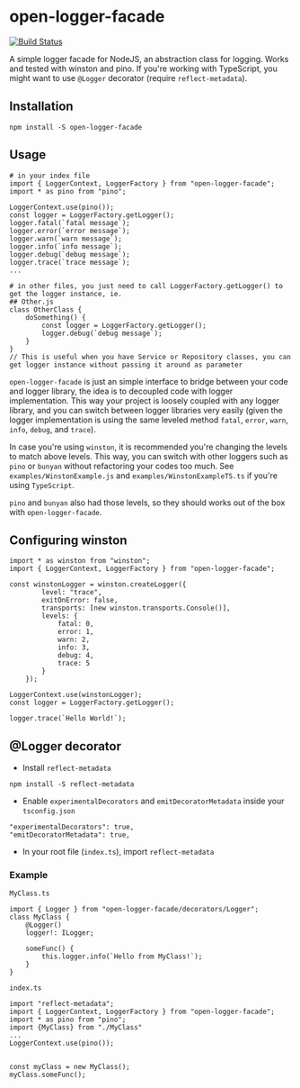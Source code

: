 # open-logger-facade

[![Build Status](https://travis-ci.com/hendratommy/open-logger-facade.svg?branch=master)](https://travis-ci.com/hendratommy/open-logger-facade)

A simple logger facade for NodeJS, an abstraction class for logging. Works and tested with winston and pino.
If you're working with TypeScript, you might want to use `@Logger` decorator (require `reflect-metadata`).

## Installation

```
npm install -S open-logger-facade
```

## Usage

```
# in your index file
import { LoggerContext, LoggerFactory } from "open-logger-facade";
import * as pino from "pino";

LoggerContext.use(pino());
const logger = LoggerFactory.getLogger();
logger.fatal(`fatal message`);
logger.error(`error message`);
logger.warn(`warn message`);
logger.info(`info message`);
logger.debug(`debug message`);
logger.trace(`trace message`);
...

# in other files, you just need to call LoggerFactory.getLogger() to get the logger instance, ie.
## Other.js
class OtherClass {
    doSomething() {
        const logger = LoggerFactory.getLogger();
        logger.debug(`debug message`);
    }
}
// This is useful when you have Service or Repository classes, you can get logger instance without passing it around as parameter
```

`open-logger-facade` is just an simple interface to bridge between your code and logger library, the idea is to decoupled code with logger implementation.
This way your project is loosely coupled with any logger library, and you can switch between logger libraries very easily (given the logger implementation is using the same leveled method `fatal`, `error`, `warn`, `info`, `debug`, and `trace`).

In case you're using `winston`, it is recommended you're changing the levels to match above levels. This way, you can switch with other loggers such as `pino` or `bunyan` without refactoring your codes too much. See `examples/WinstonExample.js` and `examples/WinstonExampleTS.ts` if you're using `TypeScript`.

`pino` and `bunyan` also had those levels, so they should works out of the box with `open-logger-facade`.

## Configuring winston

```
import * as winston from "winston";
import { LoggerContext, LoggerFactory } from "open-logger-facade";

const winstonLogger = winston.createLogger({
        level: "trace",
        exitOnError: false,
        transports: [new winston.transports.Console()],
        levels: {
            fatal: 0,
            error: 1,
            warn: 2,
            info: 3,
            debug: 4,
            trace: 5
        }
    });

LoggerContext.use(winstonLogger);
const logger = LoggerFactory.getLogger();

logger.trace(`Hello World!`);
```

## @Logger decorator

-   Install `reflect-metadata`

```
npm install -S reflect-metadata
```

-   Enable `experimentalDecorators` and `emitDecoratorMetadata` inside your `tsconfig.json`

```
"experimentalDecorators": true,
"emitDecoratorMetadata": true,
```

-   In your root file (`index.ts`), import `reflect-metadata`

### Example

`MyClass.ts`

```
import { Logger } from "open-logger-facade/decorators/Logger";
class MyClass {
    @Logger()
    logger!: ILogger;

    someFunc() {
        this.logger.info(`Hello from MyClass!`);
    }
}
```

`index.ts`

```
import "reflect-metadata";
import { LoggerContext, LoggerFactory } from "open-logger-facade";
import * as pino from "pino";
import {MyClass} from "./MyClass"
...
LoggerContext.use(pino());


const myClass = new MyClass();
myClass.someFunc();
```
